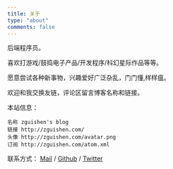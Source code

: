 ```yaml
---
title: 关于
type: "about"
comments: false
---
```


后端程序员。

喜欢打游戏/鼓捣电子产品/开发程序/科幻星际作品等等。

愿意尝试各种新事物，兴趣爱好广泛杂乱，门门懂,样样瘟。

欢迎和我交换友链，评论区留言博客名称和链接。

本站信息：

```
名称 zguishen's blog
链接 http://zguishen.com/
头像 http://zguishen.com/avatar.png
订阅 http://zguishen.com/atom.xml
```

联系方式： [Mail](mailto:zguishen@foxmail.com) / [Github](https://github.com/) / [Twitter](https://twitter.com/gangan193)
